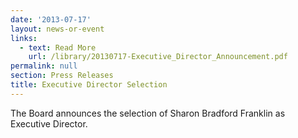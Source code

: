 ```yaml
---
date: '2013-07-17'
layout: news-or-event
links:
  - text: Read More
    url: /library/20130717-Executive_Director_Announcement.pdf
permalink: null
section: Press Releases
title: Executive Director Selection
---
```

The Board announces the selection of Sharon Bradford Franklin as Executive Director.
